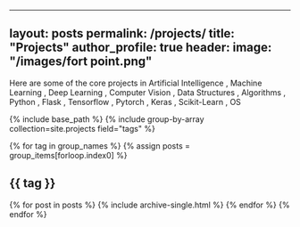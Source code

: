 
---
layout: posts
permalink: /projects/
title: "Projects"
author_profile: true
header:
  image: "/images/fort point.png"
---
Here are some of the core projects in Artificial Intelligence , Machine Learning , Deep Learning , Computer Vision , Data Structures , Algorithms , Python , Flask , Tensorflow , Pytorch , Keras , Scikit-Learn , OS



{% include base_path %}
{% include group-by-array collection=site.projects field="tags" %}

{% for tag in group_names %}
  {% assign posts = group_items[forloop.index0] %}
  <h2 id="{{ tag | slugify }}" class="archive__subtitle">{{ tag }}</h2>
  {% for post in posts %}
    {% include archive-single.html %}
  {% endfor %}
{% endfor %}
